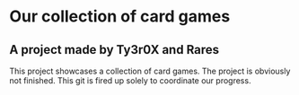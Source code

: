 # Our collection of card games

## A project made by Ty3r0X and Rares

This project showcases a collection of card games. The project is obviously not finished. This git is fired up solely to coordinate our progress.

